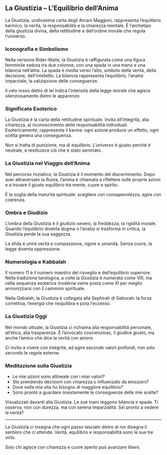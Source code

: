 ## La Giustizia – L’Equilibrio dell’Anima

La Giustizia, undicesima carta degli Arcani Maggiori, rappresenta l’equilibrio karmico, la verità, la responsabilità e la chiarezza mentale. È l’archetipo della giustizia divina, della rettitudine e dell’ordine morale che regola l’universo.

### Iconografia e Simbolismo

Nella versione Rider-Waite, la Giustizia è raffigurata come una figura femminile seduta tra due colonne, con una spada in una mano e una bilancia nell’altra. La spada è rivolta verso l’alto, simbolo della verità, della decisione, dell’intelletto. La bilancia rappresenta l’equilibrio, l’analisi imparziale, la valutazione delle conseguenze.

Il velo rosso dietro di lei indica l’intensità della legge morale che agisce silenziosamente dietro le apparenze.

### Significato Esoterico

La Giustizia è la carta della rettitudine spirituale. Invita all’integrità, alla chiarezza, al riconoscimento delle responsabilità individuali. Esotericamente, rappresenta il karma: ogni azione produce un effetto, ogni scelta genera una conseguenza.

Non si tratta di punizione, ma di equilibrio. L’universo è giusto perché è neutrale, e restituisce ciò che è stato seminato.

### La Giustizia nel Viaggio dell’Anima

Nel percorso iniziatico, la Giustizia è il momento del discernimento. Dopo aver attraversato la Ruota, l’anima è chiamata a riflettere sulle proprie azioni e a trovare il giusto equilibrio tra mente, cuore e spirito.

È la soglia della maturità spirituale: scegliere con consapevolezza, agire con coerenza.

### Ombra e Giudizio

L’ombra della Giustizia è il giudizio severo, la freddezza, la rigidità morale. Quando l’equilibrio diventa dogma o l’analisi si trasforma in critica, la Giustizia perde la sua saggezza.

La sfida è unire verità e compassione, rigore e umanità. Senza cuore, la legge diventa oppressione.

### Numerologia e Kabbalah

Il numero 11 è il numero maestro del risveglio e dell’equilibrio superiore. Nella tradizione tarologica, a volte la Giustizia è numerata come VIII, ma nella sequenza esoterica moderna viene posta come XI per meglio armonizzarsi con il cammino spirituale.

Nella Qabalah, la Giustizia è collegata alla Sephirah di Geburah: la forza correttiva, l’energia che riequilibra e pota l’eccesso.

### La Giustizia Oggi

Nel mondo attuale, la Giustizia ci richiama alla responsabilità personale, all’etica, alla trasparenza. È l’avvocato coscienzioso, il giudice giusto, ma anche l’amico che dice la verità con amore.

Ci invita a vivere con integrità, ad agire secondo valori profondi, non solo secondo le regole esterne.

### Meditazione sulla Giustizia

- Le mie azioni sono allineate con i miei valori?
- Sto prendendo decisioni con chiarezza o influenzato da emozioni?
- Dove nella mia vita ho bisogno di maggiore equilibrio?
- Sono pronto a guardare onestamente le conseguenze delle mie scelte?

Visualizzati davanti alla Giustizia. Le sue mani reggono bilancia e spada. Ti osserva, non con durezza, ma con serena imparzialità. Sei pronto a vedere la verità?

---

La Giustizia ci insegna che ogni passo lasciato dietro di noi disegna il sentiero che ci attende. Verità, equilibrio e responsabilità sono le sue tre virtù.

Solo chi agisce con chiarezza e cuore aperto può avanzare libero.